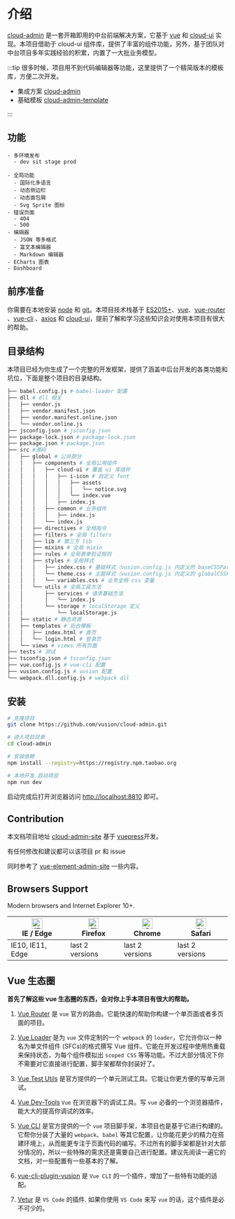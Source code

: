 # 介绍

[cloud-admin](https://github.com/vusion/cloud-admin) 是一套开箱即用的中台前端解决方案，它基于 [vue](https://github.com/vuejs/vue) 和 [cloud-ui](https://github.com/vusion/cloud-ui) 实现。本项目借助于 cloud-ui 组件库，提供了丰富的组件功能，另外，基于团队对中台项目多年实践经验的积累，内置了一大批业务模型。

:::tip
很多时候，项目用不到代码编辑器等功能，这里提供了一个精简版本的模板库，方便二次开发。

+ 集成方案 [cloud-admin](https://github.com/vusion/cloud-admin)
+ 基础模板 [cloud-admin-template](https://github.com/vusion-templates/cloud-admin-template)

:::

## 功能

```
- 多环境发布
  - dev sit stage prod

- 全局功能
  - 国际化多语言
  - 动态侧边栏
  - 动态面包屑
  - Svg Sprite 图标
- 错误页面
  - 404
  - 500
- 编辑器
  - JSON 等多格式
  - 富文本编辑器
  - Markdown 编辑器
- ECharts 图表
- Dashboard
```

## 前序准备

你需要在本地安装 [node](http://nodejs.org/) 和 [git](https://git-scm.com/)。本项目技术栈基于 [ES2015+](http://es6.ruanyifeng.com/)、[vue](https://cn.vuejs.org/index.html)、[vue-router](https://router.vuejs.org/zh-cn/) 、[vue-cli](https://github.com/vuejs/vue-cli) 、[axios](https://github.com/axios/axios) 和 [cloud-ui](https://github.com/vusion/cloud-ui)，提前了解和学习这些知识会对使用本项目有很大的帮助。

## 目录结构

本项目已经为你生成了一个完整的开发框架，提供了涵盖中后台开发的各类功能和坑位，下面是整个项目的目录结构。

```bash
├── babel.config.js # babel-loader 配置
├── dll # dll 相关
│   ├── vendor.js
│   ├── vendor.manifest.json
│   ├── vendor.manifest.online.json
│   └── vendor.online.js
├── jsconfig.json # jsconfig.json
├── package-lock.json # package-lock.json
├── package.json # package.json
├── src #源码
│   ├── global # 公共部分
│   │   ├── components # 全局公用组件
│   │   │   ├── cloud-ui # 覆盖 ui 库组件
│   │   │   │   ├── i-icon # 自定义 font
│   │   │   │   │   ├── assets
│   │   │   │   │   │   └── notice.svg
│   │   │   │   │   └── index.vue
│   │   │   │   ├── index.js
│   │   │   ├── common # 业务组件
│   │   │   │   ├── index.js
│   │   │   └── index.js
│   │   ├── directives # 全局指令
│   │   ├── filters # 全局 filters
│   │   ├── lib # 第三方 lib
│   │   ├── mixins # 全局 mixin
│   │   ├── rules # 全局表单验证规则
│   │   ├── styles # 全局样式
│   │   │   ├── index.css # 基础样式（vusion.config.js 内定义的 baseCSSPath）
│   │   │   └── theme.css # 主题样式（vusion.config.js 内定义的 globalCSSPath）
│   │   │   └── variables.css # 业务全局 css 变量
│   │   └── utils # 全局工具方法
│   │       ├── services # 请求基础方法
│   │       │   └── index.js
│   │       └── storage # localStorage 定义
│   │           └── localStorage.js
│   ├── static # 静态资源
│   ├── templates # 后台模板
│   │   ├── index.html # 首页
│   │   └── login.html # 登录页
│   └── views # views 所有页面
├── tests # 测试
├── tsconfig.json # tsconfig.json
├── vue.config.js # vue-cli 配置
├── vusion.config.js # vusion 配置
└── webpack.dll.config.js # webpack dll
```

## 安装

```bash
# 克隆项目
git clone https://github.com/vusion/cloud-admin.git

# 进入项目目录
cd cloud-admin

# 安装依赖
npm install --registry=https://registry.npm.taobao.org

# 本地开发 启动项目
npm run dev
```

启动完成后打开浏览器访问 [http://localhost:8810](http://localhost:8810) 即可。

## Contribution

本文档项目地址 [cloud-admin-site](https://github.com/vusion/cloud-admin-site) 基于 [vuepress](https://github.com/vuejs/vuepress)开发。

有任何修改和建议都可以该项目 pr 和 issue

同时参考了 [vue-element-admin-site](https://github.com/PanJiaChen/vue-element-admin-site) 一些内容。

## Browsers Support

Modern browsers and Internet Explorer 10+.

<!-- prettier-ignore -->
| [<img class="no-margin" src="https://raw.githubusercontent.com/alrra/browser-logos/master/src/edge/edge_48x48.png" alt="IE / Edge" width="24px" height="24px" />](http://godban.github.io/browsers-support-badges/)</br>IE / Edge | [<img class="no-margin" src="https://raw.githubusercontent.com/alrra/browser-logos/master/src/firefox/firefox_48x48.png" alt="Firefox" width="24px" height="24px" />](http://godban.github.io/browsers-support-badges/)</br>Firefox | [<img class="no-margin" src="https://raw.githubusercontent.com/alrra/browser-logos/master/src/chrome/chrome_48x48.png" alt="Chrome" width="24px" height="24px" />](http://godban.github.io/browsers-support-badges/)</br>Chrome | [<img class="no-margin" src="https://raw.githubusercontent.com/alrra/browser-logos/master/src/safari/safari_48x48.png" alt="Safari" width="24px" height="24px" />](http://godban.github.io/browsers-support-badges/)</br>Safari |
| --------- | --------- | --------- | --------- |
| IE10, IE11, Edge| last 2 versions| last 2 versions| last 2 versions

## Vue 生态圈

**首先了解这些 vue 生态圈的东西，会对你上手本项目有很大的帮助。**

1. [Vue Router](https://router.vuejs.org/) 是 `vue` 官方的路由。它能快速的帮助你构建一个单页面或者多页面的项目。

2. [Vue Loader](https://vue-loader.vuejs.org) 是为 `vue` 文件定制的一个 `webpack` 的 `loader`，它允许你以一种名为单文件组件 (SFCs)的格式撰写 Vue 组件。它能在开发过程中使用热重载来保持状态，为每个组件模拟出 `scoped CSS` 等等功能。不过大部分情况下你不需要对它直接进行配置，脚手架都帮你封装好了。

3. [Vue Test Utils](https://vue-test-utils.vuejs.org/) 是官方提供的一个单元测试工具。它能让你更方便的写单元测试。

4. [Vue Dev-Tools](https://github.com/vuejs/vue-devtools) `Vue` 在浏览器下的调试工具。写 `vue` 必备的一个浏览器插件，能大大的提高你调试的效率。

5. [Vue CLI](https://cli.vuejs.org/) 是官方提供的一个 `vue` 项目脚手架，本项目也是基于它进行构建的。它帮你分装了大量的 `webpack`、`babel` 等其它配置，让你能花更少的精力在搭建环境上，从而能更专注于页面代码的编写。不过所有的脚手架都是针对大部分情况的，所以一些特殊的需求还是需要自己进行配置。建议先阅读一遍它的文档，对一些配置有一些基本的了解。

6. [vue-cli-plugin-vusion](https://github.com/vusion/vue-cli-plugin-vusion) 是 `Vue CLI` 的一个插件，增加了一些特有功能的适配。

7. [Vetur](https://github.com/vuejs/vetur) 是 `VS Code` 的插件. 如果你使用 `VS Code` 来写 `vue` 的话，这个插件是必不可少的。
